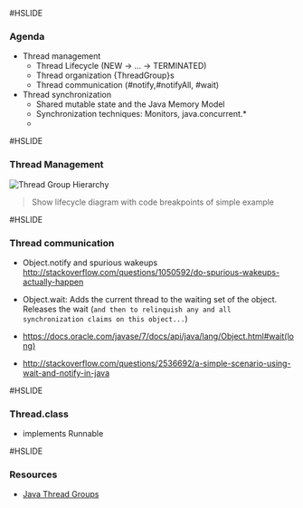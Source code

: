 #HSLIDE

### Agenda

- Thread management
  - Thread Lifecycle (NEW -> ... -> TERMINATED)
  - Thread organization {ThreadGroup}s
  - Thread communication (#notify,#notifyAll, #wait)
- Thread synchronization
  - Shared mutable state and the Java Memory Model
  - Synchronization techniques: Monitors, java.concurrent.*
  - 


#HSLIDE

### Thread Management

![Thread Group Hierarchy](http://images.techhive.com/images/idge/imported/article/jvw/2002/08/jw-0802-java101-100157075-orig.gif)

> Show lifecycle diagram with code breakpoints of simple example

#HSLIDE

### Thread communication

- Object.notify and spurious wakeups
http://stackoverflow.com/questions/1050592/do-spurious-wakeups-actually-happen

- Object.wait: Adds the current thread to the waiting set of the object. Releases the wait (`and then to relinquish any and all synchronization claims on this object...`)

- https://docs.oracle.com/javase/7/docs/api/java/lang/Object.html#wait(long)
- http://stackoverflow.com/questions/2536692/a-simple-scenario-using-wait-and-notify-in-java

#HSLIDE

### Thread.class

- implements Runnable



#HSLIDE

### Resources

- [Java Thread Groups](http://www.javaworld.com/article/2074481/java-concurrency/java-101--understanding-java-threads--part-4---thread-groups--volatility--and-threa.html)
